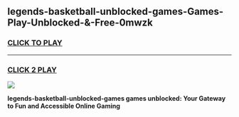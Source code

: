 
## legends-basketball-unblocked-games-Games-Play-Unblocked-&-Free-0mwzk
<h3>
<a href="https://premium76.site?title=legends-basketball-unblocked-games&ref=24A">CLICK TO PLAY</a></h3>
<hr>

<h3>
<a href="https://premium76.site?title=legends-basketball-unblocked-games&ref=24A">CLICK 2 PLAY</a>
  
</h3>

<a href="https://premium76.site?title=legends-basketball-unblocked-games&ref=24A"><img src="https://clearcache.store/games.png"></a>


**legends-basketball-unblocked-games games unblocked: Your Gateway to Fun and Accessible Online Gaming**
